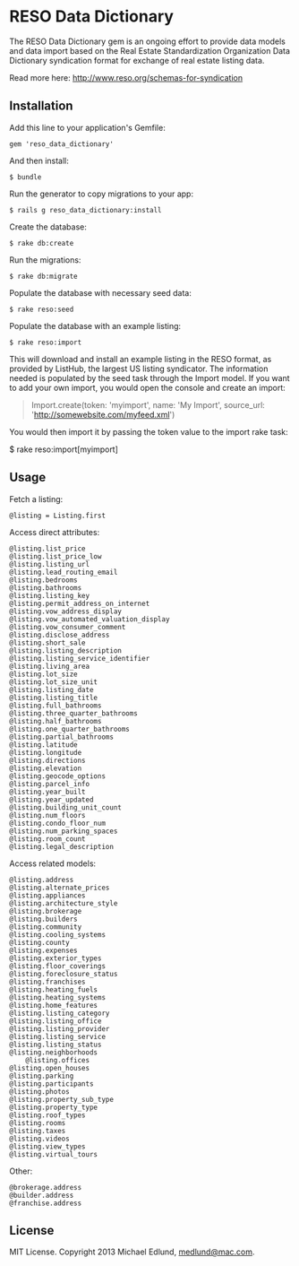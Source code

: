 # RESO Data Dictionary

The RESO Data Dictionary gem is an ongoing effort to provide data models and data import based on the Real Estate Standardization Organization Data Dictionary syndication format for exchange of real estate listing data.

Read more here:
http://www.reso.org/schemas-for-syndication

## Installation

Add this line to your application's Gemfile:

	gem 'reso_data_dictionary'

And then install:

    $ bundle

Run the generator to copy migrations to your app:

    $ rails g reso_data_dictionary:install

Create the database:

    $ rake db:create

Run the migrations:

    $ rake db:migrate

Populate the database with necessary seed data:

	$ rake reso:seed

Populate the database with an example listing:

	$ rake reso:import

This will download and install an example listing in the RESO format, as provided by ListHub, the largest US listing syndicator. The information needed is populated by the seed task through the Import model. If you want to add your own import, you would open the console and create an import:

   > Import.create(token: 'myimport', name: 'My Import', source_url: 'http://somewebsite.com/myfeed.xml')

You would then import it by passing the token value to the import rake task:

  $ rake reso:import[myimport]


## Usage

Fetch a listing:

	@listing = Listing.first

Access direct attributes:

	@listing.list_price
	@listing.list_price_low
	@listing.listing_url
	@listing.lead_routing_email
	@listing.bedrooms
	@listing.bathrooms
	@listing.listing_key
	@listing.permit_address_on_internet
	@listing.vow_address_display
	@listing.vow_automated_valuation_display
	@listing.vow_consumer_comment
	@listing.disclose_address
	@listing.short_sale
	@listing.listing_description
	@listing.listing_service_identifier
	@listing.living_area
	@listing.lot_size
	@listing.lot_size_unit
	@listing.listing_date
	@listing.listing_title
	@listing.full_bathrooms
	@listing.three_quarter_bathrooms
	@listing.half_bathrooms
	@listing.one_quarter_bathrooms
	@listing.partial_bathrooms
	@listing.latitude
	@listing.longitude
	@listing.directions
	@listing.elevation
	@listing.geocode_options
	@listing.parcel_info
	@listing.year_built
	@listing.year_updated
	@listing.building_unit_count
	@listing.num_floors
	@listing.condo_floor_num
	@listing.num_parking_spaces
	@listing.room_count
	@listing.legal_description

Access related models:

	@listing.address
	@listing.alternate_prices
	@listing.appliances
	@listing.architecture_style
	@listing.brokerage
	@listing.builders
	@listing.community
	@listing.cooling_systems
	@listing.county
	@listing.expenses
	@listing.exterior_types
	@listing.floor_coverings
	@listing.foreclosure_status
	@listing.franchises
	@listing.heating_fuels
	@listing.heating_systems
	@listing.home_features
	@listing.listing_category
	@listing.listing_office
	@listing.listing_provider
	@listing.listing_service
	@listing.listing_status
	@listing.neighborhoods
        @listing.offices
	@listing.open_houses
	@listing.parking
	@listing.participants
	@listing.photos
	@listing.property_sub_type
	@listing.property_type
	@listing.roof_types
	@listing.rooms
	@listing.taxes
	@listing.videos
	@listing.view_types
	@listing.virtual_tours

Other:

	@brokerage.address
	@builder.address
	@franchise.address

## License

MIT License. Copyright 2013 Michael Edlund, medlund@mac.com.

  

